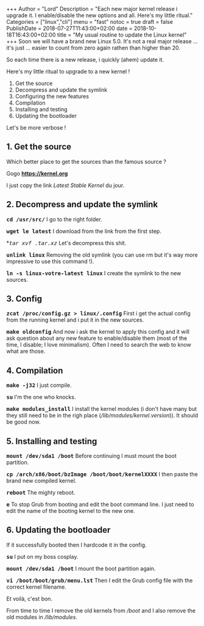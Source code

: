 +++
Author = "Lord"
Description = "Each new major kernel release i upgrade it. I enable/disable the new options and all. Here's my little ritual."
Categories = ["linux","cli"]
menu = "fast"
notoc = true
draft = false
PublishDate = 2018-07-27T11:43:00+02:00
date = 2018-10-18T16:43:00+02:00
title = "My usual routine to update the Linux kernel"
+++
Soon we will have a brand new Linux 5.0.
It's not a real major release … it's just … easier to count from zero again rathen than higher than 20.

So each time there is a new release, i quickly (ahem) update it.

Here's my little ritual to upgrade to a new kernel !

  1. Get the source
  2. Decompress and update the symlink
  3. Configuring the new features
  4. Compilation
  5. Installing and testing
  6. Updating the bootloader

Let's be more verbose !


## 1. Get the source
Which better place to get the sources than the famous source ?

Gogo **https://kernel.org**

I just copy the link *Latest Stable Kernel* du jour.

## 2. Decompress and update the symlink

**<kbd>cd /usr/src/</kbd>**
I go to the right folder.

**<kbd>wget le latest</kbd>**
I download from the link from the first step.

**<kbd>tar xvf *.tar.xz</kbd>**
Let's decompress this shit.

**<kbd>unlink linux</kbd>**
Removing the old symlink (you can use rm but it's way more impressive to use this command !).

**<kbd>ln -s linux-votre-latest linux</kbd>**
I create the symlink to the new sources.

## 3. Config

**<kbd>zcat /proc/config.gz > linux/.config</kbd>**
First i get the actual config from the running kernel and i put it in the new sources.

**<kbd>make oldconfig</kbd>**
And now i ask the kernel to apply this config and it will ask question about any new feature to enable/disable them (most of the time, I disable; I love minimalism).
Often I need to search the web to know what are those.

## 4. Compilation
**<kbd>make -j32</kbd>**
I just compile.

**<kbd>su</kbd>**
I'm the one who knocks.

**<kbd>make modules_install</kbd>**
I install the kernel modules (i don't have many but they still need to be in the righ place (*/lib/modules/kernel.version*)).
It should be good now.

## 5. Installing and testing

**<kbd>mount /dev/sda1 /boot</kbd>**
Before continuing I must mount the boot partition.

**<kbd>cp /arch/x86/boot/bzImage /boot/boot/kernelXXXX</kbd>**
I then paste the brand new compiled kernel.

**<kbd>reboot</kbd>**
The mighty reboot.

**<kbd>e</kbd>**
To stop Grub from booting and edit the boot command line.
I just need to edit the name of the booting kernel to the new one.

## 6. Updating the bootloader
If it successfully booted then I hardcode it in the config.

**<kbd>su</kbd>**
I put on my boss cosplay.

**<kbd>mount /dev/sda1 /boot</kbd>**
I mount the boot partition again.

**<kbd>vi /boot/boot/grub/menu.lst</kbd>**
Then I edit the Grub config file with the correct kernel filename.

Et voilà, c'est bon.

From time to time I remove the old kernels from */boot* and I also remove the old modules in */lib/modules*.
